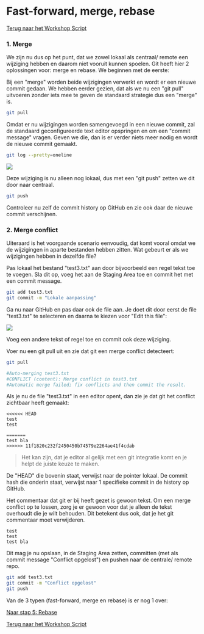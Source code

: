 # Fast-forward, merge, rebase

[Terug naar het Workshop Script](handson.md)

### 1. Merge

We zijn nu dus op het punt, dat we zowel lokaal als centraal/ remote een wijziging hebben en daarom niet vooruit kunnen spoelen. Git heeft hier 2 oplossingen voor: merge en rebase. We beginnen met de eerste:

Bij een "merge" worden beide wijzigingen verwerkt en wordt er een nieuwe commit gedaan. We hebben eerder gezien, dat als we nu een "git pull" uitvoeren zonder iets mee te geven de standaard strategie dus een "merge" is.

```bash
git pull
```

Omdat er nu wijzigingen worden samengevoegd in een nieuwe commit, zal de standaard geconfigureerde text editor opspringen en om een "commit message" vragen. Geven we die, dan is er verder niets meer nodig en wordt de nieuwe commit gemaakt.

```bash
git log --pretty=oneline
```

![](/images/commit7.png)

Deze wijziging is nu alleen nog lokaal, dus met een "git push" zetten we dit door naar centraal.

```bash
git push
```

Controleer nu zelf de commit history op GitHub en zie ook daar de nieuwe commit verschijnen.

### 2. Merge conflict

Uiteraard is het voorgaande scenario eenvoudig, dat komt vooral omdat we de wijzigingen in aparte bestanden hebben zitten. Wat gebeurt er als we wijzigingen hebben in dezelfde file?

Pas lokaal het bestand "test3.txt" aan door bijvoorbeeld een regel tekst toe te voegen. Sla dit op, voeg het aan de Staging Area toe en commit het met een commit message.

```bash
git add test3.txt
git commit -m "Lokale aanpassing"
```

Ga nu naar GitHub en pas daar ook de file aan. Je doet dit door eerst de file "test3.txt" te selecteren en daarna te kiezen voor "Edit this file":

![](/images/editfile1.png)

Voeg een andere tekst of regel toe en commit ook deze wijziging.

Voer nu een git pull uit en zie dat git een merge conflict detecteert:

```bash
git pull

#Auto-merging test3.txt
#CONFLICT (content): Merge conflict in test3.txt
#Automatic merge failed; fix conflicts and then commit the result.
```

Als je nu de file "test3.txt" in een editor opent, dan zie je dat git het conflict zichtbaar heeft gemaakt:

```
<<<<<< HEAD
test
test

=======
test bla
>>>>>> 11f1820c232f2450450b74579e2264ae41f4cdab
```

> Het kan zijn, dat je editor al gelijk met een git integratie komt en je helpt de juiste keuze te maken.

De "HEAD" die bovenin staat, verwijst naar de pointer lokaal. De commit hash die onderin staat, verwijst naar 1 specifieke commit in de history op GitHub.

Het commentaar dat git er bij heeft gezet is gewoon tekst. Om een merge conflict op te lossen, zorg je er gewoon voor dat je alleen de tekst overhoudt die je wilt behouden. Dit betekent dus ook, dat je het git commentaar moet verwijderen.

```
test
test
test bla
```

Dit mag je nu opslaan, in de Staging Area zetten, committen (met als commit message "Conflict opgelost") en pushen naar de centrale/ remote repo.

```bash
git add test3.txt
git commit -m "Conflict opgelost"
git push
```

Van de 3 typen (fast-forward, merge en rebase) is er nog 1 over:

[Naar stap 5: Rebase](5-rebase.md)

[Terug naar het Workshop Script](handson.md)
